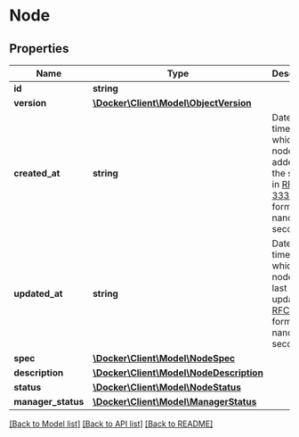 # Node

## Properties
Name | Type | Description | Notes
------------ | ------------- | ------------- | -------------
**id** | **string** |  | [optional] 
**version** | [**\Docker\Client\Model\ObjectVersion**](ObjectVersion.md) |  | [optional] 
**created_at** | **string** | Date and time at which the node was added to the swarm in [RFC 3339](https://www.ietf.org/rfc/rfc3339.txt) format with nano-seconds. | [optional] 
**updated_at** | **string** | Date and time at which the node was last updated in [RFC 3339](https://www.ietf.org/rfc/rfc3339.txt) format with nano-seconds. | [optional] 
**spec** | [**\Docker\Client\Model\NodeSpec**](NodeSpec.md) |  | [optional] 
**description** | [**\Docker\Client\Model\NodeDescription**](NodeDescription.md) |  | [optional] 
**status** | [**\Docker\Client\Model\NodeStatus**](NodeStatus.md) |  | [optional] 
**manager_status** | [**\Docker\Client\Model\ManagerStatus**](ManagerStatus.md) |  | [optional] 

[[Back to Model list]](../../README.md#documentation-for-models) [[Back to API list]](../../README.md#documentation-for-api-endpoints) [[Back to README]](../../README.md)


